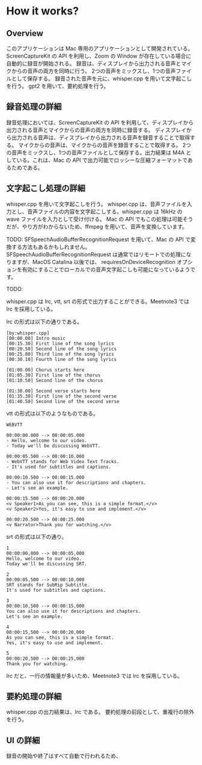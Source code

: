 # How it works?

## Overview

このアプリケーションは Mac 専用のアプリケーションとして開発されている。
ScreenCaptureKit の API を利用し、Zoom の Window が存在している場合に自動的に録音が開始される。
録音は、ディスプレイから出力される音声とマイクからの音声の両方を同時に行う。
2つの音声をミックスし、1つの音声ファイルとして保存する。
録音された音声を元に、whisper.cpp を用いて文字起こしを行う。
gpt2 を用いて、要約処理を行う。

## 録音処理の詳細

録音処理においては、ScreenCaptureKit の API を利用して、ディスプレイから出力される音声とマイクからの音声の両方を同時に録音する。
ディスプレイから出力される音声は、ディスプレイから出力される音声を録音することで取得する。
マイクからの音声は、マイクからの音声を録音することで取得する。
2つの音声をミックスし、1つの音声ファイルとして保存する。出力結果は M4A としている。これは、Mac の API
で出力可能でロッシーな圧縮フォーマットであるためである。

## 文字起こし処理の詳細

whisper.cpp を用いて文字起こしを行う。
whisper.cpp は、音声ファイルを入力とし、音声ファイルの内容を文字起こしする。whisper.cpp は 16kHz の wave
ファイルを入力として受け付ける。
Mac の API でもこの処理は可能そうだが、やり方がわからないため、ffmpeg を用いて、音声を変換しています。

TODO:
SFSpeechAudioBufferRecognitionRequest を用いて、Mac の API で変換する方法もあるかもしれません。
SFSpeechAudioBufferRecognitionRequest は通常ではリモートでの処理になりますが、MacOS Catalina 以後では、
requiresOnDeviceRecognition オプションを有効にすることでローカルでの音声文字起こしも可能になっているようです。

TODO:

whisper.cpp は lrc, vtt, srt の形式で出力することができる。Meetnote3 では lrc を採用している。

lrc の形式は以下の通りである。

```lrc
[by:whisper.cpp]
[00:00.00] Intro music
[00:15.30] First line of the song lyrics
[00:20.50] Second line of the song lyrics
[00:25.80] Third line of the song lyrics
[00:30.10] Fourth line of the song lyrics

[01:00.00] Chorus starts here
[01:05.30] First line of the chorus
[01:10.50] Second line of the chorus

[01:30.00] Second verse starts here
[01:35.30] First line of the second verse
[01:40.50] Second line of the second verse
```

vtt の形式は以下のようなものである。

```vtt
WEBVTT

00:00:00.000 --> 00:00:05.000
- Hello, welcome to our video.
- Today we'll be discussing WebVTT.

00:00:05.500 --> 00:00:10.000
- WebVTT stands for Web Video Text Tracks.
- It's used for subtitles and captions.

00:00:10.500 --> 00:00:15.000
- You can also use it for descriptions and chapters.
- Let's see an example.

00:00:15.500 --> 00:00:20.000
<v Speaker1>As you can see, this is a simple format.</v>
<v Speaker2>Yes, it's easy to use and implement.</v>

00:00:20.500 --> 00:00:25.000
<v Narrator>Thank you for watching.</v>
```

srt の形式は以下の通り。

```shell
1
00:00:00,000 --> 00:00:05,000
Hello, welcome to our video.
Today we'll be discussing SRT.

2
00:00:05,500 --> 00:00:10,000
SRT stands for SubRip Subtitle.
It's used for subtitles and captions.

3
00:00:10,500 --> 00:00:15,000
You can also use it for descriptions and chapters.
Let's see an example.

4
00:00:15,500 --> 00:00:20,000
As you can see, this is a simple format.
Yes, it's easy to use and implement.

5
00:00:20,500 --> 00:00:25,000
Thank you for watching.
```

lrc だと、一行の情報量が多いため、Meetnote3 では lrc を採用している。

## 要約処理の詳細

whisper.cpp の出力結果は、lrc である。
要約処理の前段として、重複行の除外を行う。

## UI の詳細

録音の開始や終了はすべて自動で行われるため、

